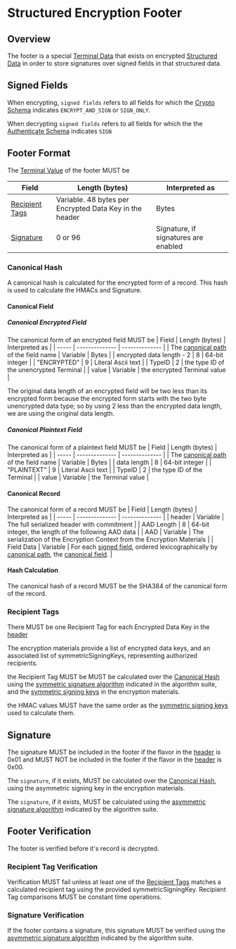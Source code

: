 [//]: # "Copyright Amazon.com Inc. or its affiliates. All Rights Reserved."
[//]: # "SPDX-License-Identifier: CC-BY-SA-4.0"

# Structured Encryption Footer

## Overview

The footer is a special [Terminal Data](./structures.md#terminal-data)
that exists on encrypted [Structured Data](./structures.md#structured-data)
in order to store signatures over signed fields in that structured data.

## Signed Fields

When encrypting, `signed fields` refers to all fields for which the
[Crypto Schema](./structures.md#crypto-schema) indicates `ENCRYPT_AND_SIGN` or `SIGN_ONLY`.

When decrypting `signed fields` refers to all fields for which the
the [Authenticate Schema](#authenticate-schema) indicates `SIGN`

## Footer Format

The [Terminal Value](./structures.md#terminal-value) of the footer MUST be

| Field | Length (bytes) | Interpreted as |
| ----- | -------------- | -------------- |
| [Recipient Tags](#recipient-tags) | Variable. 48 bytes per Encrypted Data Key in the header | Bytes |
| [Signature](#signature) | 0 or 96 | Signature, if signatures are enabled |

### Canonical Hash

A canonical hash is calculated for the encrypted form of a record.
This hash is used to calculate the HMACs and Signature.

#### Canonical Field

##### Canonical Encrypted Field

The canonical form of an encrypted field MUST be
| Field | Length (bytes) | Interpreted as |
| ----- | -------------- | -------------- |
| The [canonical path](./header.md#canonical-path) of the field name | Variable | Bytes |
| encrypted data length - 2 | 8 | 64-bit integer |
| "ENCRYPTED" | 9 | Literal Ascii text |
| TypeID | 2 | the type ID of the unencrypted Terminal |
| value | Variable | the encrypted Terminal value |

The original data length of an encrypted field will be two less than its encrypted form
because the encrypted form starts with the two byte unencrypted data type;
so by using 2 less than the encrypted data length, we are using the original data length.

##### Canonical Plaintext Field

The canonical form of a plaintext field MUST be
| Field | Length (bytes) | Interpreted as |
| ----- | -------------- | -------------- |
| The [canonical path](./header.md#canonical-path) of the field name | Variable | Bytes |
| data length | 8 | 64-bit integer |
| "PLAINTEXT" | 9 | Literal Ascii text |
| TypeID | 2 | the type ID of the Terminal |
| value | Variable | the Terminal value |

#### Canonical Record

The canonical form of a record MUST be
| Field | Length (bytes) | Interpreted as |
| ----- | -------------- | -------------- |
| header | Variable | The full serialized header with commitment |
| AAD Length | 8 | 64-bit integer, the length of the following AAD data |
| AAD | Variable | The serialization of the Encryption Context from the Encryption Materials |
| Field Data | Variable | For each [signed field](#signed-fields), ordered lexicographically by [canonical path](./header.md#canonical-path), the [canonical field](#canonical-field). |

#### Hash Calculation

The canonical hash of a record MUST be the SHA384 of the canonical form of the record.

### Recipient Tags

There MUST be one Recipient Tag for each Encrypted Data Key in the [header](./header.md#encrypted-data-keys)

The encryption materials provide a list of encrypted data keys,
and an associated list of symmetricSigningKeys,
representing authorized recipients.

the Recipient Tag MUST be MUST be calculated over the [Canonical Hash](#canonical-hash)
using the [symmetric signature algorithm](../../submodules/MaterialProviders/aws-encryption-sdk-specification/framework/algorithm-suites.md#algorithm-suites-signature-settings)
indicated in the algorithm suite,
and the
[symmetric signing keys](../../submodules/MaterialProviders/aws-encryption-sdk-specification/framework/structures.md#symmetric-signing-keys)
in the encryption materials.

the HMAC values MUST have the same order as the
[symmetric signing keys](../../submodules/MaterialProviders/aws-encryption-sdk-specification/framework/structures.md#symmetric-signing-keys)
used to calculate them.

## Signature

The signature MUST be included in the footer if the flavor
in the [header](./header.md#format-flavor) is 0x01
and MUST NOT be included in the footer if the flavor
in the [header](./header.md#format-flavor) is 0x00.

The `signature`, if it exists, MUST be calculated over the [Canonical Hash](#canonical-hash),
using the asymmetric signing key in the encryption materials.

The `signature`, if it exists, MUST be calculated using the
[asymmetric signature algorithm](../../submodules/MaterialProviders/aws-encryption-sdk-specification/framework/algorithm-suites.md#algorithm-suites-signature-settings)
indicated by the algorithm suite.

## Footer Verification

The footer is verified before it's record is decrypted. 

### Recipient Tag Verification

Verification MUST fail unless at least one of the [Recipient Tags](#recipient-tags)
matches a calculated recipient tag using the provided symmetricSigningKey.
Recipient Tag comparisons MUST be constant time operations.

### Signature Verification

If the footer contains a signature, this signature MUST be verified using the
[asymmetric signature algorithm](../../submodules/MaterialProviders/aws-encryption-sdk-specification/framework/algorithm-suites.md#algorithm-suites-signature-settings)
indicated by the algorithm suite.

